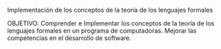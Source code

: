 Implementación de los conceptos de la teoría de los lenguajes formales

OBJETIVO:
Comprender e Implementar los conceptos de la teoría de los lenguajes formales en un programa de computadoras.
Mejorar las competencias en el desarrollo de software.
